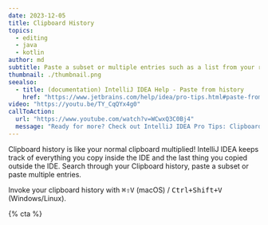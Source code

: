 ```yaml
---
date: 2023-12-05
title: Clipboard History
topics:
  - editing
  - java
  - kotlin
author: md
subtitle: Paste a subset or multiple entries such as a list from your recent copy history.
thumbnail: ./thumbnail.png
seealso:
  - title: (documentation) IntelliJ IDEA Help - Paste from history
    href: "https://www.jetbrains.com/help/idea/pro-tips.html#paste-from-history"
video: "https://youtu.be/TY_CqQYx4g0"
callToAction:
  url: "https://www.youtube.com/watch?v=WCwxQ3C0Bj4"
  message: "Ready for more? Check out IntelliJ IDEA Pro Tips: Clipboard History"
---
```


Clipboard history is like your normal clipboard multiplied! IntelliJ IDEA keeps track of everything you copy inside the IDE and the last thing you copied outside the IDE. Search through your Clipboard history, paste a subset or paste multiple entries.

Invoke your clipboard history with <kbd>⌘⇧V</kbd> (macOS) / <kbd>Ctrl+Shift+V</kbd> (Windows/Linux).

{% cta %}
